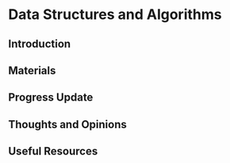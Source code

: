# Data Structures and Algorithms

## Introduction

## Materials

## Progress Update

## Thoughts and Opinions

## Useful Resources
